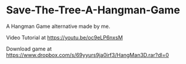 # Save-The-Tree-A-Hangman-Game
A Hangman Game alternative made by me.

Video Tutorial at https://youtu.be/oc9eLP6nxsM

Download game at https://www.dropbox.com/s/69yyurs9ja0irf3/HangMan3D.rar?dl=0

